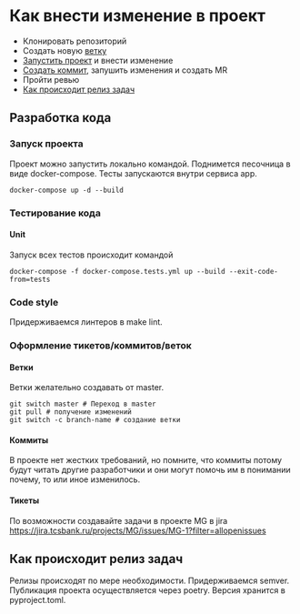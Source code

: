 # Как внести изменение в проект

- Клонировать репозиторий
- Создать новую [ветку](#ветки)
- [Запустить проект](#запуск-проекта) и внести изменение
- [Создать коммит](#коммиты), запушить изменения и создать MR
- Пройти ревью
- [Как происходит релиз задач](#как-происходит-релиз-задач)

## Разработка кода

### Запуск проекта

Проект можно запустить локально командой. Поднимется песочница в виде docker-compose.
Тесты запускаются внутри сервиса app.

```
docker-compose up -d --build
```

### Тестирование кода

#### Unit

Запуск всех тестов происходит командой

```
docker-compose -f docker-compose.tests.yml up --build --exit-code-from=tests
```

### Code style

Придерживаемся линтеров в make lint.

### Оформление тикетов/коммитов/веток

#### Ветки

Ветки желательно создавать от master.

```
git switch master # Переход в master
git pull # получение изменений
git switch -c branch-name # создание ветки
```

#### Коммиты

В проекте нет жестких требований, но помните, что коммиты потому будут читать другие разработчики 
и они могут помочь им в понимании почему, то или иное изменилось.

#### Тикеты

По возможности создавайте задачи в проекте MG в jira
https://jira.tcsbank.ru/projects/MG/issues/MG-1?filter=allopenissues

## Как происходит релиз задач

Релизы происходят по мере необходимости.
Придерживаемся semver.
Публикация проекта осуществляется через poetry. Версия хранится в pyproject.toml.
